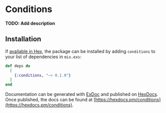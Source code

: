 # Conditions

**TODO: Add description**

## Installation

If [available in Hex](https://hex.pm/docs/publish), the package can be installed
by adding `conditions` to your list of dependencies in `mix.exs`:

```elixir
def deps do
  [
    {:conditions, "~> 0.1.0"}
  ]
end
```

Documentation can be generated with [ExDoc](https://github.com/elixir-lang/ex_doc)
and published on [HexDocs](https://hexdocs.pm). Once published, the docs can
be found at [https://hexdocs.pm/conditions](https://hexdocs.pm/conditions).

